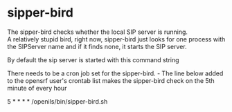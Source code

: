 sipper-bird
===========

The sipper-bird checks whether the local SIP server is running.  
   A relatively stupid bird, right now, sipper-bird just looks for one 
   process with the SIPServer name and if it finds none, it starts the 
   SIP server.
   
By default the sip server is started with this command string

There needs to be a cron job set for the sipper-bird. - The line below 
added to the opensrf user's crontab list makes 
the sipper-bird check on the 5th minute of every hour

5 * * * * /openils/bin/sipper-bird.sh
